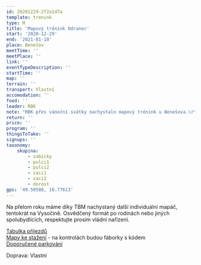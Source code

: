 ```yaml
---
id: 20201229-2f2a147a
template: trenink
type: M
title: 'Mapový trénink Odranec'
start: '2020-12-29'
end: '2021-01-10'
place: Benešov
meetTime: ''
meetPlace: ''
link: ''
eventTypeDescription: ''
startTime: ''
map: ''
terrain: ''
transport: Vlastní
accomodation: ''
food: ''
leader: RBK
note: "RBK přes vánoční svátky nachystalo mapový trénink u Benešova.\r\n\r\nV lese jsou bílé látkové fáborky. Za tak dlouhou dobu se může stát, že někdo cizí fáborek odnese, tak i s tím je potřeba počítat.\r\nV lese stále probíhá těžba, ale zatím v jiných sektorech než je postavená trať. Nové paseky kolem startu jsou domalovány alespoň odhadem.\r\n\r\nPro zajímavost - všechny tratě mají kontrolu na nejvyšším kopci Drahanské vrchoviny – Skalky 735 m.n.m.\r\n\r\n[Tabulka příjezdů](https://docs.google.com/spreadsheets/d/1LARQ_a-D1jwJV7s557XUboPQRtTemDfKyLCw83QcTzk/edit?usp=sharing)\r\n[Mapy ke stažení](https://drive.google.com/drive/folders/1NWFp_3HWY83G76Acw7vU5lIK9g6tZ6yo?usp=sharing)\r\n[Doporučené parkování](https://mapy.cz/s/facatotuzu)"
return: ''
price: ''
program: ''
thingsToTake: ''
signups: ''
taxonomy:
    skupina:
        - zabicky
        - pulci1
        - pulci2
        - zaci1
        - zaci2
        - dorost
gps: '49.50588, 16.77613'
---
```


Na přelom roku máme díky TBM nachystaný další individuální mapáč, tentokrát na Vysočině.
Osvědčený formát po rodinách nebo jiných spolubydlících, respektujte prosím vládní nařízení.

[Tabulka příjezdů](https://docs.google.com/spreadsheets/d/1Tu1MWwZt-8FcCTGX25d3x99fm1pf0Cc1JIWzybVGI5c/edit?usp=sharing)  
[Mapy ke stažení](https://drive.google.com/drive/folders/1kOVKzK1lbTsPoJe7bfBYK0MNKotSHWV8?usp=sharing) - na kontrolách budou fáborky s kódem  
[Doporučené parkování](https://mapy.cz/s/fecejezevo)

Doprava: Vlastní